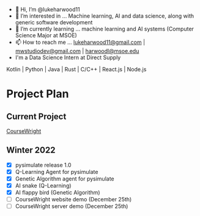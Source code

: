 - 👋 Hi, I’m @lukeharwood11
- 👀 I’m interested in ... Machine learning, AI and data science, along with generic software development
- 🌱 I’m currently learning ... machine learning and AI systems (Computer Science Major at MSOE)
- 📫 How to reach me ... lukeharwood11@gmail.com | mwstudiodev@gmail.com | harwoodl@msoe.edu
- I'm a Data Science Intern at Direct Supply

Kotlin | Python | Java | Rust | C/C++ | React.js | Node.js


# Project Plan

## Current Project
[CourseWright](https://github.com/lukeharwood11/course-wright)

## Winter 2022
- [x] pysimulate release 1.0
- [x] Q-Learning Agent for pysimulate
- [x] Genetic Algorithm agent for pysimulate
- [x] AI snake (Q-Learning)
- [x] AI flappy bird (Genetic Algorithm)
- [ ] CourseWright website demo (December 25th)
- [ ] CourseWright server demo (December 25th)
